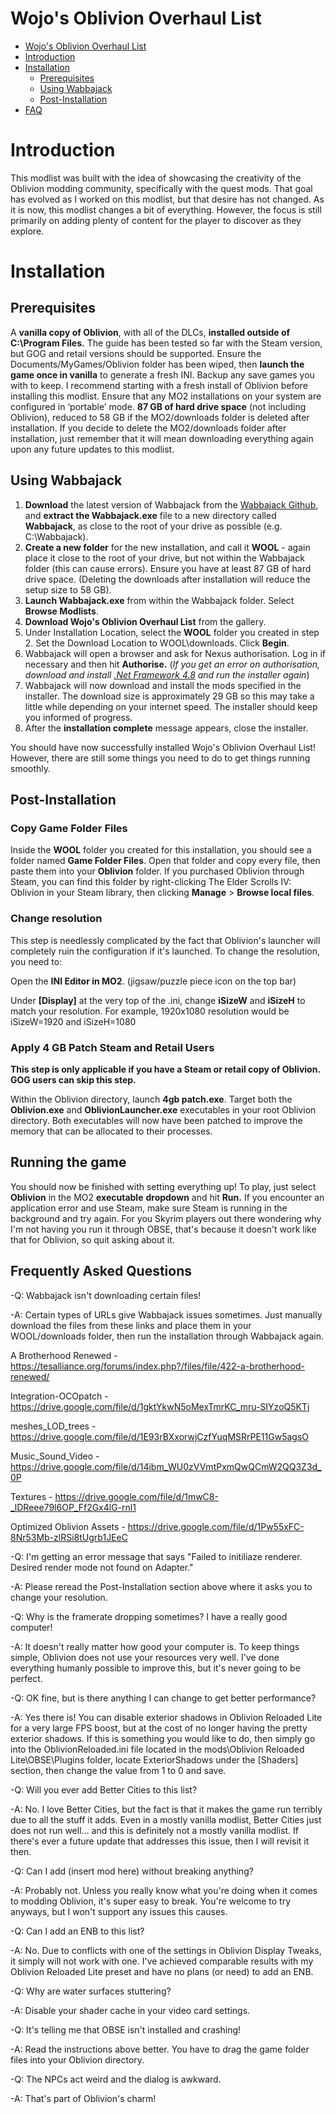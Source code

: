 # Wojo's Oblivion Overhaul List
- [Wojo's Oblivion Overhaul List](#wojo's-oblivion-overhaul-list)
- [Introduction](#introduction)
- [Installation](#installation)
  - [Prerequisites](#prerequisites)
  - [Using Wabbajack](#using-wabbajack)
  - [Post-Installation](#post-installation)
- [FAQ](#faq)

# Introduction
This modlist was built with the idea of showcasing the creativity of the Oblivion modding community, specifically with the quest mods. That goal has evolved as I worked on this modlist, but that desire has not changed. As it is now, this modlist changes a bit of everything. However, the focus is still primarily on adding plenty of content for the player to discover as they explore. 

# Installation

## Prerequisites
A **vanilla copy of Oblivion**, with all of the DLCs, **installed outside of C:\Program Files.** The guide has been tested so far with the Steam version, but GOG and retail versions should be supported. Ensure the Documents/MyGames/Oblivion folder has been wiped, then **launch the game once in vanilla** to generate a fresh INI. Backup any save games you with to keep. I recommend starting with a fresh install of Oblivion before installing this modlist.
Ensure that any MO2 installations on your system are configured in ‘portable’ mode.
**87 GB of hard drive space** (not including Oblivion), reduced to 58 GB if the MO2/downloads folder is deleted after installation. If you decide to delete the MO2/downloads folder after installation, just remember that it will mean downloading everything again upon any future updates to this modlist.

## Using Wabbajack
1. **Download** the latest version of Wabbajack from the [Wabbajack Github](https://github.com/wabbajack-tools/wabbajack/releases/), and **extract the Wabbajack.exe** file to a new directory called **Wabbajack**, as close to the root of your drive as possible (e.g. C:\Wabbajack).
2. **Create a new folder** for the new installation, and call it **WOOL** - again place it close to the root of your drive, but not within the Wabbajack folder (this can cause errors). Ensure you have at least 87 GB of hard drive space. (Deleting the downloads after installation will reduce the setup size to 58 GB).
3. **Launch Wabbajack.exe** from within the Wabbajack folder. Select **Browse Modlists**.
4. **Download Wojo's Oblivion Overhaul List** from the gallery.
5. Under Installation Location, select the **WOOL** folder you created in step 2. Set the Download Location to WOOL\downloads. Click **Begin**.
6. Wabbajack will open a browser and ask for Nexus authorisation. Log in if necessary and then hit **Authorise.** (_If you get an error on authorisation, download and install [.Net Framework 4.8](https://dotnet.microsoft.com/download/dotnet-framework/net48) and run the installer again_)
7. Wabbajack will now download and install the mods specified in the installer. The download size is approximately 29 GB so this may take a little while depending on your internet speed. The installer should keep you informed of progress.
8. After the **installation complete** message appears, close the installer.

You should have now successfully installed Wojo's Oblivion Overhaul List! However, there are still some things you need to do to get things running smoothly.

## Post-Installation

### Copy Game Folder Files
Inside the **WOOL** folder you created for this installation, you should see a folder named **Game Folder Files**. Open that folder and copy every file, then paste them into your **Oblivion** folder. If you purchased Oblivion through Steam, you can find this folder by right-clicking The Elder Scrolls IV: Oblivion in your Steam library, then clicking **Manage** > **Browse local files**.

### Change resolution
This step is needlessly complicated by the fact that Oblivion's launcher will completely ruin the configuration if it's launched. To change the resolution, you need to: 

Open the **INI Editor in MO2**. (jigsaw/puzzle piece icon on the top bar)

Under **[Display]** at the very top of the .ini, change **iSizeW** and **iSizeH** to match your resolution. For example, 1920x1080 resolution would be iSizeW=1920 and iSizeH=1080

### Apply 4 GB Patch Steam and Retail Users

**This step is only applicable if you have a Steam or retail copy of Oblivion. GOG users can skip this step.**

Within the Oblivion directory, launch **4gb patch.exe**.
Target both the **Oblivion.exe** and **OblivionLauncher.exe** executables in your root Oblivion directory. Both executables will now have been patched to improve the memory that can be allocated to their processes.

## Running the game
You should now be finished with setting everything up! To play, just select **Oblivion** in the MO2 **executable** **dropdown** and hit **Run.** If you encounter an application error and use Steam, make sure Steam is running in the background and try again. For you Skyrim players out there wondering why I'm not having you run it through OBSE, that's because it doesn't work like that for Oblivion, so quit asking about it.

## Frequently Asked Questions

-Q: Wabbajack isn't downloading certain files!

  -A: Certain types of URLs give Wabbajack issues sometimes. Just manually download the files from these links and place them in your WOOL/downloads folder, then run the installation through Wabbajack again.

A Brotherhood Renewed - https://tesalliance.org/forums/index.php?/files/file/422-a-brotherhood-renewed/

Integration-OCOpatch - https://drive.google.com/file/d/1gktYkwN5oMexTmrKC_mru-SIYzoQ5KTj

meshes_LOD_trees - https://drive.google.com/file/d/1E93rBXxorwjCzfYuqMSRrPE11Gw5agsO

Music_Sound_Video - https://drive.google.com/file/d/14ibm_WU0zVVmtPxmQwQCmW2QQ3Z3d_0P

Textures - https://drive.google.com/file/d/1mwC8-_lDReee79l6OP_Ff2Gx4lG-rnl1

Optimized Oblivion Assets - https://drive.google.com/file/d/1Pw55xFC-8Nr53Mb-zlRSi8tUgrb1JEeC


-Q: I'm getting an error message that says "Failed to initiliaze renderer. Desired render mode not found on Adapter."

  -A: Please reread the Post-Installation section above where it asks you to change your resolution.
  

-Q: Why is the framerate dropping sometimes? I have a really good computer!

  -A: It doesn't really matter how good your computer is. To keep things simple, Oblivion does not use your resources very well. I've done everything humanly possible to improve this, but it's never going to be perfect. 


-Q: OK fine, but is there anything I can change to get better performance?

  -A: Yes there is! You can disable exterior shadows in Oblivion Reloaded Lite for a very large FPS boost, but at the cost of no longer having the pretty exterior shadows. If this is something you would like to do, then simply go into the OblivionReloaded.ini file located in the mods\Oblivion Reloaded Lite\OBSE\Plugins folder, locate ExteriorShadows under the [Shaders] section, then change the value from 1 to 0 and save.
  

-Q: Will you ever add Better Cities to this list?

  -A: No. I love Better Cities, but the fact is that it makes the game run terribly due to all the stuff it adds. Even in a mostly vanilla modlist, Better Cities just does not run well... and this is definitely not a mostly vanilla modlist. If there's ever a future update that addresses this issue, then I will revisit it then.


-Q: Can I add (insert mod here) without breaking anything?

  -A: Probably not. Unless you really know what you're doing when it comes to modding Oblivion, it's super easy to break. You're welcome to try anyways, but I won't support any issues this causes.
  
  
-Q: Can I add an ENB to this list?

  -A: No. Due to conflicts with one of the settings in Oblivion Display Tweaks, it simply will not work with one. I've achieved comparable results with my Oblivion Reloaded Lite preset and have no plans (or need) to add an ENB.


-Q: Why are water surfaces stuttering?

  -A: Disable your shader cache in your video card settings.


-Q: It's telling me that OBSE isn't installed and crashing!

  -A: Read the instructions above better. You have to drag the game folder files into your Oblivion directory.


-Q: The NPCs act weird and the dialog is awkward.

  -A: That's part of Oblivion's charm!
